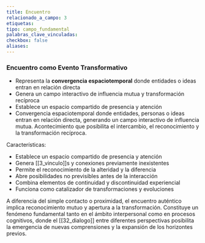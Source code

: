 ```yaml
---
title: Encuentro
relacionado_a_campo: 3
etiquetas: 
tipo: campo_fundamental
palabras_clave_vinculadas: 
checkbox: false
aliases:
---
```


### Encuentro como Evento Transformativo

- Representa la **convergencia espaciotemporal** donde entidades o ideas entran en relación directa
- Genera un campo interactivo de influencia mutua y transformación recíproca
- Establece un espacio compartido de presencia y atención
- Convergencia espaciotemporal donde entidades, personas o ideas entran en relación directa, generando un campo interactivo de influencia mutua. Acontecimiento que posibilita el intercambio, el reconocimiento y la transformación recíproca.

Características:
- Establece un espacio compartido de presencia y atención
- Genera [[3_vinculo]]s y conexiones previamente inexistentes
- Permite el reconocimiento de la alteridad y la diferencia
- Abre posibilidades no previsibles antes de la interacción
- Combina elementos de continuidad y discontinuidad experiencial
- Funciona como catalizador de transformaciones y evoluciones

A diferencia del simple contacto o proximidad, el encuentro auténtico implica reconocimiento mutuo y apertura a la transformación. Constituye un fenómeno fundamental tanto en el ámbito interpersonal como en procesos cognitivos, donde el [[32_dialogo]] entre diferentes perspectivas posibilita la emergencia de nuevas comprensiones y la expansión de los horizontes previos.
